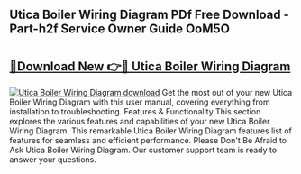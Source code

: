 ## Utica Boiler Wiring Diagram PDf Free Download - Part-h2f Service Owner Guide OoM5O

# <h2><a href="http://dfljqp.blite.top/?on=Utica+Boiler+Wiring+Diagram">🔗Download New 👉🔴 Utica Boiler Wiring Diagram</a></h2>

[![Utica Boiler Wiring Diagram download](https://i.imgur.com/lujVjoI.png)](http://dfljqp.blite.top/?on=Utica+Boiler+Wiring+Diagram)
Get the most out of your new Utica Boiler Wiring Diagram with this user manual, covering everything from installation to troubleshooting. Features & Functionality This section explores the various features and capabilities of your new Utica Boiler Wiring Diagram. This remarkable Utica Boiler Wiring Diagram features list of features for seamless and efficient performance. Please Don't Be Afraid to Ask Utica Boiler Wiring Diagram. Our customer support team is ready to answer your questions.
